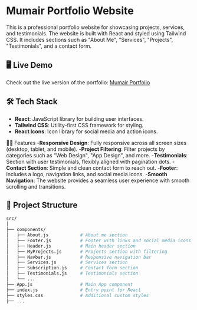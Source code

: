 # Mumair Portfolio Website

This is a professional portfolio website for showcasing projects, services, and testimonials. The website is built with React and styled using Tailwind CSS. It includes sections such as "About Me", "Services", "Projects", "Testimonials", and a contact form.

## 🖥️ Live Demo

Check out the live version of the portfolio: [Mumair Portfolio](https://aurnab-das-potetialinc-assesment.netlify.app/)

## 🛠️ Tech Stack

- **React**: JavaScript library for building user interfaces.
- **Tailwind CSS**: Utility-first CSS framework for styling.
- **React Icons**: Icon library for social media and action icons.

🧑‍🎨 Features
-**Responsive Design**: Fully responsive across all screen sizes (desktop, tablet, and mobile).
-**Project Filtering**: Filter projects by categories such as "Web Design", "App Design", and more.
-**Testimonials**: Section with user testimonials, flexibly aligned with pagination dots.
-**Contact Section**: Simple and clean contact form to reach out.
-**Footer**: Includes a logo, navigation links, and social media icons.
-**Smooth Navigation**: The website provides a seamless user experience with smooth scrolling and transitions.

## 📂 Project Structure

```bash
src/
│
├── components/
│   ├── About.js            # About me section
│   ├── Footer.js           # Footer with links and social media icons
│   ├── Header.js           # Main header section
│   ├── MyProjects.js       # Projects section with filtering
│   ├── Navbar.js           # Responsive navigation bar
│   ├── Services.js         # Services section
│   ├── Subscription.js     # Contact form section
│   ├── Testimonials.js     # Testimonials section
│   └── ...
├── App.js                  # Main App component
├── index.js                # Entry point for React
├── styles.css              # Additional custom styles
├── ...


